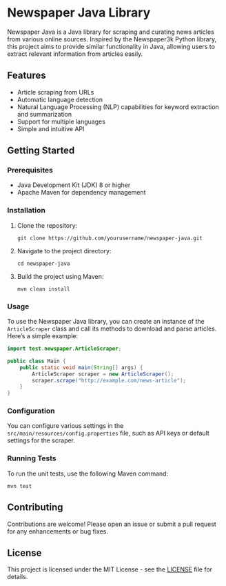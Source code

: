 # Newspaper Java Library

Newspaper Java is a Java library for scraping and curating news articles from various online sources. Inspired by the Newspaper3k Python library, this project aims to provide similar functionality in Java, allowing users to extract relevant information from articles easily.

## Features

- Article scraping from URLs
- Automatic language detection
- Natural Language Processing (NLP) capabilities for keyword extraction and summarization
- Support for multiple languages
- Simple and intuitive API

## Getting Started

### Prerequisites

- Java Development Kit (JDK) 8 or higher
- Apache Maven for dependency management

### Installation

1. Clone the repository:

   ```
   git clone https://github.com/yourusername/newspaper-java.git
   ```

2. Navigate to the project directory:

   ```
   cd newspaper-java
   ```

3. Build the project using Maven:

   ```
   mvn clean install
   ```

### Usage

To use the Newspaper Java library, you can create an instance of the `ArticleScraper` class and call its methods to download and parse articles. Here’s a simple example:

```java
import test.newspaper.ArticleScraper;

public class Main {
    public static void main(String[] args) {
        ArticleScraper scraper = new ArticleScraper();
        scraper.scrape("http://example.com/news-article");
    }
}
```

### Configuration

You can configure various settings in the `src/main/resources/config.properties` file, such as API keys or default settings for the scraper.

### Running Tests

To run the unit tests, use the following Maven command:

```
mvn test
```

## Contributing

Contributions are welcome! Please open an issue or submit a pull request for any enhancements or bug fixes.

## License

This project is licensed under the MIT License - see the [LICENSE](LICENSE) file for details.